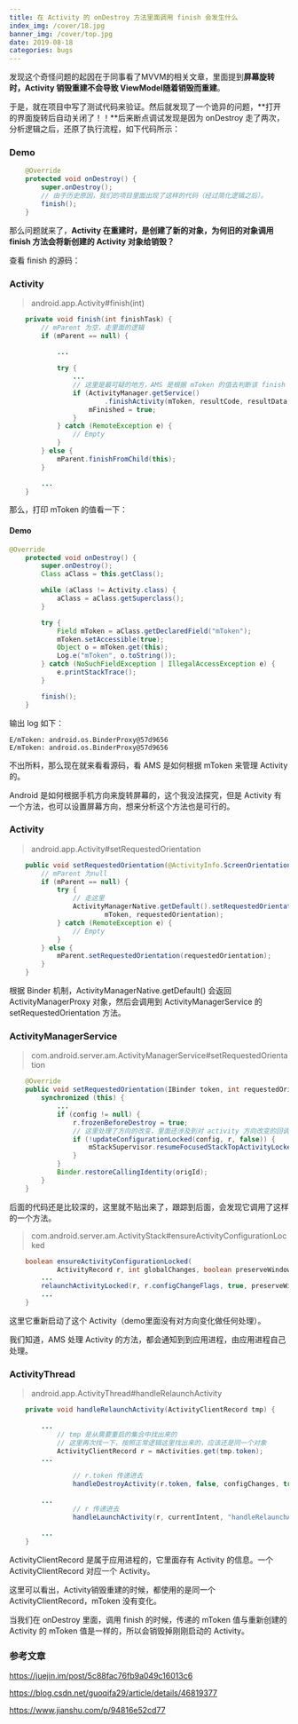 ```yaml
---
title: 在 Activity 的 onDestroy 方法里面调用 finish 会发生什么
index_img: /cover/18.jpg
banner_img: /cover/top.jpg
date: 2019-08-18
categories: bugs
---
```




发现这个奇怪问题的起因在于同事看了MVVM的相关文章，里面提到**屏幕旋转时，Activity 销毁重建不会导致 ViewModel随着销毁而重建**。



于是，就在项目中写了测试代码来验证。然后就发现了一个诡异的问题，**打开的界面旋转后自动关闭了！！**后来断点调试发现是因为 onDestroy 走了两次，分析逻辑之后，还原了执行流程，如下代码所示：

### Demo

```java
    @Override
    protected void onDestroy() {
        super.onDestroy();
        // 由于历史原因，我们的项目里面出现了这样的代码（经过简化逻辑之后）。
        finish();
    }
```



那么问题就来了，**Activity 在重建时，是创建了新的对象，为何旧的对象调用 finish 方法会将新创建的 Activity 对象给销毁？**



查看 finish 的源码：

### Activity

> android.app.Activity#finish(int)

```java
    private void finish(int finishTask) {
        // mParent 为空，走里面的逻辑
        if (mParent == null) {
            
            ...

            try {
                ...
                // 这里是最可疑的地方，AMS 是根据 mToken 的值去判断该 finish 哪个 Activity    
                if (ActivityManager.getService()
                        .finishActivity(mToken, resultCode, resultData, finishTask)) {
                    mFinished = true;
                }
            } catch (RemoteException e) {
                // Empty
            }
        } else {
            mParent.finishFromChild(this);
        }

        ...
    }
```



那么，打印 mToken 的值看一下：

#### Demo

```java
@Override
    protected void onDestroy() {
        super.onDestroy();
        Class aClass = this.getClass();

        while (aClass != Activity.class) {
            aClass = aClass.getSuperclass();
        }

        try {
            Field mToken = aClass.getDeclaredField("mToken");
            mToken.setAccessible(true);
            Object o = mToken.get(this);
            Log.e("mToken", o.toString());
        } catch (NoSuchFieldException | IllegalAccessException e) {
            e.printStackTrace();
        }

        finish();
    }
```

输出 log 如下：

```shell
E/mToken: android.os.BinderProxy@57d9656
E/mToken: android.os.BinderProxy@57d9656
```

不出所料，那么现在就来看看源码，看 AMS 是如何根据 mToken 来管理 Activity 的。



Android 是如何根据手机方向来旋转屏幕的，这个我没法探究，但是 Activity 有一个方法，也可以设置屏幕方向，想来分析这个方法也是可行的。

### Activity

> android.app.Activity#setRequestedOrientation

```java
    public void setRequestedOrientation(@ActivityInfo.ScreenOrientation int requestedOrientation) {
        // mParent 为null
        if (mParent == null) {
            try {
                // 走这里
                ActivityManagerNative.getDefault().setRequestedOrientation(
                        mToken, requestedOrientation);
            } catch (RemoteException e) {
                // Empty
            }
        } else {
            mParent.setRequestedOrientation(requestedOrientation);
        }
    }
```

根据 Binder 机制，ActivityManagerNative.getDefault() 会返回 ActivityManagerProxy 对象，然后会调用到 ActivityManagerService 的 setRequestedOrientation 方法。

### ActivityManagerService

> com.android.server.am.ActivityManagerService#setRequestedOrientation

```java
    @Override
    public void setRequestedOrientation(IBinder token, int requestedOrientation) {
        synchronized (this) {
            ...
            if (config != null) {
                r.frozenBeforeDestroy = true;
                // 这里处理了方向的改变，里面还涉及到对 activity 方向改变的回调
                if (!updateConfigurationLocked(config, r, false)) {
                    mStackSupervisor.resumeFocusedStackTopActivityLocked();
                }
            }
            Binder.restoreCallingIdentity(origId);
        }
    }
```

后面的代码还是比较深的，这里就不贴出来了，跟踪到后面，会发现它调用了这样的一个方法。

> com.android.server.am.ActivityStack#ensureActivityConfigurationLocked

```java
    boolean ensureActivityConfigurationLocked(
            ActivityRecord r, int globalChanges, boolean preserveWindow) {
        ...
		relaunchActivityLocked(r, r.configChangeFlags, true, preserveWindow);
        ...
    }
```

这里它重新启动了这个 Activity（demo里面没有对方向变化做任何处理）。



我们知道，AMS 处理 Activity 的方法，都会通知到到应用进程，由应用进程自己处理。

### ActivityThread

> android.app.ActivityThread#handleRelaunchActivity

```java
    private void handleRelaunchActivity(ActivityClientRecord tmp) {
        
        ...
            // tmp 是从需要重启的集合中找出来的
            // 这里再次找一下，按照正常逻辑这里找出来的，应该还是同一个对象
            ActivityClientRecord r = mActivities.get(tmp.token);
        ...
        
            	// r.token 传递进去
                handleDestroyActivity(r.token, false, configChanges, true);
        
        ...
        		// r 传递进去
                handleLaunchActivity(r, currentIntent, "handleRelaunchActivity");
        
        ...
    }
```

ActivityClientRecord 是属于应用进程的，它里面存有 Activity 的信息。一个 ActivityClientRecord 对应一个 Activity。



这里可以看出，Activity销毁重建的时候，都使用的是同一个 ActivityClientRecord，mToken 没有变化。

当我们在 onDestroy 里面，调用 finish 的时候，传递的 mToken 值与重新创建的 Activity 的 mToken 值是一样的，所以会销毁掉刚刚启动的 Activity。



### 参考文章

<https://juejin.im/post/5c88fac76fb9a049c16013c6>

<https://blog.csdn.net/guoqifa29/article/details/46819377>

<https://www.jianshu.com/p/94816e52cd77>

